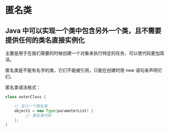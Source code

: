 匿名类
====

Java 中可以实现一个类中包含另外一个类，且不需要提供任何的类名直接实例化
---

主要是用于在我们需要的时候创建一个对象来执行特定的任务，可以使代码更加简洁。

匿名类是不能有名字的类，它们不能被引用，只能在创建时用 new 语句来声明它们。

匿名类语法格式：

```java
class outerClass {

    // 定义一个匿名类
    object1 = new Type(parameterList) {
         // 匿名类代码
    };
}
```
